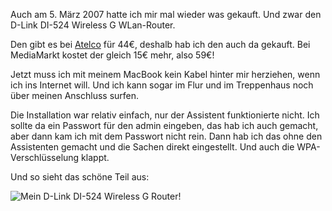 <!--
.. title: D-Link Wireless G Router
.. slug: 15-d-link-wireless-g-router
.. date: 2007-03-11 19:09:45
.. tags: W-Lan,Hardware,Internet
.. description: 
.. type: text
-->

Auch am 5. März 2007 hatte ich mir mal wieder was gekauft. Und zwar den D-Link DI-524 Wireless G WLan-Router.
<!-- TEASER_END -->

Den gibt es bei [Atelco](http://www.atelco.de/) für 44€, deshalb hab ich den auch da gekauft. Bei MediaMarkt kostet der gleich 15€ mehr, also 59€!

Jetzt muss ich mit meinem MacBook kein Kabel hinter mir herziehen, wenn ich ins Internet will. Und ich kann sogar im Flur und im Treppenhaus noch über meinen Anschluss surfen.

Die Installation war relativ einfach, nur der Assistent funktionierte nicht. Ich sollte da ein Passwort für den admin eingeben, das hab ich auch gemacht, aber dann kam ich mit dem Passwort nicht rein. Dann hab ich das ohne den Assistenten gemacht und die Sachen direkt eingestellt. Und auch die WPA-Verschlüsselung klappt.

Und so sieht das schöne Teil aus:

![Mein D-Link DI-524 Wireless G Router!](/images/dlink.jpg)
